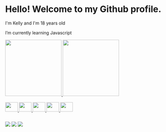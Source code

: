 # Hello! Welcome to my Github profile.
I'm Kelly and I'm 18 years old

I’m currently learning Javascript

<div>
<a href="https://github.com/korttio">
<img height="180em" src="https://github-readme-stats.sigma.app/api/top-langs/?username=korttio&layout=compact&langs_count=7&theme=dracula"/>
<img height="180em" src="https://github-readme-stats.sigma.app/api?username=korttio&show_icons=true&theme=dracula&include_all_commits=true&count_private=true"/>
</div>


  <div style="display: inline_block"><br>
  <img src="https://cdn.jsdelivr.net/gh/devicons/devicon/icons/css3/css3-original.svg" height="30" width="40" /> <img src="https://cdn.jsdelivr.net/gh/devicons/devicon/icons/html5/html5-original.svg" height="30" width="40"  /> <img src="https://cdn.jsdelivr.net/gh/devicons/devicon/icons/php/php-original.svg" height="30" width="40" /> <img src="https://cdn.jsdelivr.net/gh/devicons/devicon/icons/javascript/javascript-original.svg" height="30" width="40" /> <img src="https://cdn.jsdelivr.net/gh/devicons/devicon/icons/mysql/mysql-original.svg" height="30" width="40" />
</div>
  
  ##
  
<div>
<a href="https://instagram.com/korttio" target="_blank"><img src="https://img.shields.io/badge/-Instagram-%23E4405F?style=for-the-badge&logo=instagram&logoColor=white" target="_blank"></a>
<a href = "mailto:contatoks4360943@gmail.com"><img src="https://img.shields.io/badge/Gmail-D14836?style=for-the-badge&logo=gmail&logoColor=white" target="_blank"></a>
<a href="https://linkedin.com/in/kelly-silva-72a04625a" target="_blank"><img src="https://img.shields.io/badge/-LinkedIn-%230077B5?style=for-the-badge&logo=linkedin&logoColor=white" target="_blank"></a>   
</div>





          
